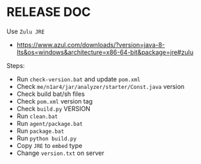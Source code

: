 # RELEASE DOC

Use `Zulu JRE`
- https://www.azul.com/downloads/?version=java-8-lts&os=windows&architecture=x86-64-bit&package=jre#zulu

Steps:
- Run `check-version.bat` and update `pom.xml`
- Check `me/n1ar4/jar/analyzer/starter/Const.java` version
- Check build bat/sh files
- Check `pom.xml` version tag
- Check `build.py` VERSION
- Run `clean.bat`
- Run `agent/package.bat`
- Run `package.bat`
- Run `python build.py`
- Copy `JRE` to `embed` type
- Change `version.txt` on server
